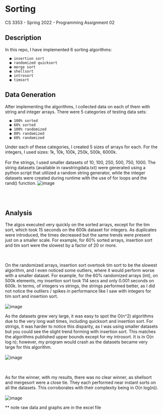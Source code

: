 <h1>Sorting</h1>
CS 3353 - Spring 2022 - Programming Assignment 02

<h2>Description</h2>
In this repo, I have implemented 6 sorting algorithms:

      ● insertion sort
      ● randomized quicksort
      ● merge sort
      ● shellsort
      ● introsort
      ● timsort
  
 <h2> Data Generation </h2>
After implementing the algorithms, I collected data on each of them with string and integer arrays. There were 5 categories of testing data sets:

      ● 100% sorted
      ● 60% sorted
      ● 100% randomized
      ● 80% randomized
      ● 60% randomized
      
Under each of these categories, I created 5 sizes of arrays for each. For the integers, I used sizes: 1k, 10k, 100k, 250k, 500k, 6000k. <br><br>
For the strings, I used smaller datasets of 10, 100, 250, 500, 750, 1000. The string datasets (available in rawstringdata.txt) were generated using a python script that utilized a random string generator, while the integer datasets were created during runtime with the use of for loops and the rand() function.
![image](https://user-images.githubusercontent.com/78247585/157801990-c4d66a2d-6749-4cc9-8636-ff204a0f371e.png)

<br><br>

<h2> Analysis</h2>
The algos executed very quickly on the sorted arrays, except for the tim sort, which took 15 seconds on the 600k dataset for integers. As duplicates were introduced, the times decreased but the same trends were present just on a smaller scale. For example, for 60% sorted arrays, insertion sort and tim sort were the slowest by a factor of 20 or more.

<br><br> 
On the randomized arrays, insertion sort overtook tim sort to be the slowest algorithm, and I even noticed some outliers, where it would perform worse with a smaller dataset. For example, for the 60% randomized arrays (int), on 500k elements, my insertion sort took 114 secs and only 0.001 seconds on 600k. In terms, of integers vs strings, the strings performed better, as I did not notice the outliers / spikes in performance like I saw with integers for tim sort and insertion sort.<br><br>
![image](https://user-images.githubusercontent.com/78247585/157801589-d3ebbb3b-e4ea-403b-8d95-d38575d3f971.png)

As the datasets grew very large, it was easy to spot the O(n^2) algorithms due to the very long wait times, including quicksort and insertion sort. For strings, it was harder to notice this disparity, as I was using smaller datasets but you could see the slight trend forming with insertion sort. This matches the algorithms published upper bounds except for my introsort. It is in O(n log n); however, my program would crash as the datasets became very large for this algorithm.<br><br>
![image](https://user-images.githubusercontent.com/78247585/157801616-c9cc537e-5430-4f81-91be-36470c7e9da6.png)

<br><br>
As for the winner, with my results, there was no clear winner, as shellsort and mergesort were a close tie. They each performed near instant sorts on all the datasets. This corroborates with their complexity being in  O(n log(n)). 
<br><br>
![image](https://user-images.githubusercontent.com/78247585/157801826-6f440817-33a2-462f-8b96-24c930af04e9.png)

** note raw data and graphs are in the excel file
